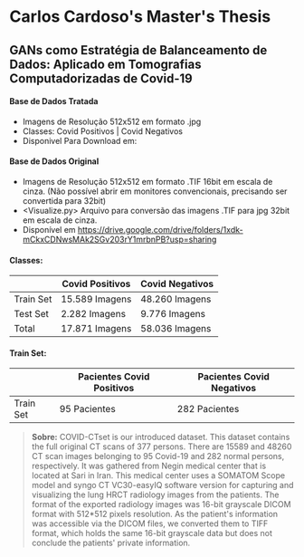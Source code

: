 # Carlos Cardoso's Master's Thesis
## GANs como Estratégia de Balanceamento de Dados: Aplicado em Tomografias Computadorizadas de Covid-19 

#### Base de Dados Tratada
  - Imagens de Resolução 512x512 em formato .jpg 
  - Classes: Covid Positivos | Covid Negativos
  - Disponivel Para Download em: <Link Google Drive>
  
  
#### Base de Dados Original
  - Imagens de Resolução 512x512 em formato .TIF 16bit em escala de cinza. (Não possível abrir em monitores convencionais, precisando ser convertida para 32bit)
  - <Visualize.py> Arquivo para conversão das imagens .TIF para jpg 32bit em escala de cinza.
  - Disponível em https://drive.google.com/drive/folders/1xdk-mCkxCDNwsMAk2SGv203rY1mrbnPB?usp=sharing
  
#### Classes:
  
|                |Covid Positivos                |Covid Negativos              |
|----------------|-------------------------------|-----------------------------|
|Train Set       |15.589 Imagens                 |48.260 Imagens               |
|Test Set        |2.282 Imagens                  |9.776 Imagens                |
|Total           |17.871 Imagens                 |58.036 Imagens               |

#### Train Set:

|                |Pacientes Covid Positivos      |Pacientes Covid Negativos    |
|----------------|-------------------------------|-----------------------------|
|Train Set       |95 Pacientes                   |282 Pacientes                |

> **Sobre:** COVID-CTset is our introduced dataset. This dataset contains the full original CT scans of 377 persons. There are 15589 and 48260 CT scan images belonging to 95 Covid-19 and 282 normal persons, respectively. It was gathered from Negin medical center that is located at Sari in Iran. This medical center uses a SOMATOM Scope model and syngo CT VC30-easyIQ software version for capturing and visualizing the lung HRCT radiology images from the patients. The format of the exported radiology images was 16-bit grayscale DICOM format with 512*512 pixels resolution. As the patient's information was accessible via the DICOM files, we converted them to TIFF format, which holds the same 16-bit grayscale data but does not conclude the patients' private information.
